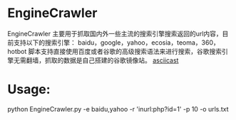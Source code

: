 # EngineCrawler
EngineCrawler 主要用于抓取国内外一些主流的搜索引擎搜索返回的url内容，目前支持以下的搜索引擎：
baidu，google，yahoo，ecosia，teoma，360，hotbot
脚本支持直接使用百度或者谷歌的高级搜索语法来进行搜索，谷歌搜索引擎无需翻墙，抓取的数据是自己搭建的谷歌镜像站。
[asciicast](https://asciinema.org/a/dtDAIIPkRKhArVL6M0yebqIE9)

# Usage:
python EngineCrawler.py -e baidu,yahoo -r 'inurl:php?id=1' -p 10 -o
urls.txt
